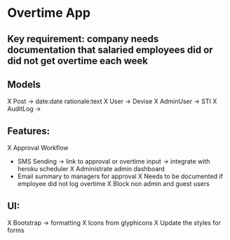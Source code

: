 # Overtime App

## Key requirement: company needs documentation that salaried employees did or did not get overtime each week

## Models
X Post -> date:date rationale:text
X User -> Devise
X AdminUser -> STI
X AuditLog ->


## Features:
X Approval Workflow
- SMS Sending -> link to approval or overtime input -> integrate with heroku scheduler
X Administrate admin dashboard
- Email summary to managers for approval
X Needs to be documented if employee did not log overtime
X Block non admin and guest users

## UI:
X Bootstrap -> formatting
X Icons from glyphicons
X Update the styles for forms

<!-- ## refactor todos:
X add full name method for users
X refactor user association integration test in post_spec
X refactor posts/_form for admin user with status
X Fix post_spec.rb:82 to use factories
X Fix post_spec.rb:52 to have correct user reference -->

<!-- ## TODOs
X Integrate validation for phone attr in User:
	# No spaces or dashes
	# exactly 10 characters
	# all characters have to be a number -->